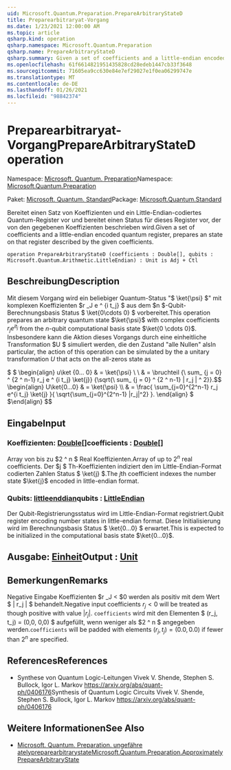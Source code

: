 ```yaml
---
uid: Microsoft.Quantum.Preparation.PrepareArbitraryStateD
title: Preparearbitraryat-Vorgang
ms.date: 1/23/2021 12:00:00 AM
ms.topic: article
qsharp.kind: operation
qsharp.namespace: Microsoft.Quantum.Preparation
qsharp.name: PrepareArbitraryStateD
qsharp.summary: Given a set of coefficients and a little-endian encoded quantum register, prepares an state on that register described by the given coefficients.
ms.openlocfilehash: 61f6614821951435828cd28edeb1447cb33f3648
ms.sourcegitcommit: 71605ea9cc630e84e7ef29027e1f0ea06299747e
ms.translationtype: MT
ms.contentlocale: de-DE
ms.lasthandoff: 01/26/2021
ms.locfileid: "98842374"
---
```

# <a name="preparearbitrarystated-operation"></a><span data-ttu-id="c4cc2-102">Preparearbitraryat-Vorgang</span><span class="sxs-lookup"><span data-stu-id="c4cc2-102">PrepareArbitraryStateD operation</span></span>

<span data-ttu-id="c4cc2-103">Namespace: [Microsoft. Quantum. Preparation](xref:Microsoft.Quantum.Preparation)</span><span class="sxs-lookup"><span data-stu-id="c4cc2-103">Namespace: [Microsoft.Quantum.Preparation](xref:Microsoft.Quantum.Preparation)</span></span>

<span data-ttu-id="c4cc2-104">Paket: [Microsoft. Quantum. Standard](https://nuget.org/packages/Microsoft.Quantum.Standard)</span><span class="sxs-lookup"><span data-stu-id="c4cc2-104">Package: [Microsoft.Quantum.Standard](https://nuget.org/packages/Microsoft.Quantum.Standard)</span></span>


<span data-ttu-id="c4cc2-105">Bereitet einen Satz von Koeffizienten und ein Little-Endian-codiertes Quantum-Register vor und bereitet einen Status für dieses Register vor, der von den gegebenen Koeffizienten beschrieben wird.</span><span class="sxs-lookup"><span data-stu-id="c4cc2-105">Given a set of coefficients and a little-endian encoded quantum register, prepares an state on that register described by the given coefficients.</span></span>

```qsharp
operation PrepareArbitraryStateD (coefficients : Double[], qubits : Microsoft.Quantum.Arithmetic.LittleEndian) : Unit is Adj + Ctl
```


## <a name="description"></a><span data-ttu-id="c4cc2-106">Beschreibung</span><span class="sxs-lookup"><span data-stu-id="c4cc2-106">Description</span></span>

<span data-ttu-id="c4cc2-107">Mit diesem Vorgang wird ein beliebiger Quantum-Status "$ \ket{\psi} $" mit komplexen Koeffizienten $r _J e ^ {i t_j} $ aus dem $n $-Qubit-Berechnungsbasis Status $ \ket{0\cdots 0} $ vorbereitet.</span><span class="sxs-lookup"><span data-stu-id="c4cc2-107">This operation prepares an arbitrary quantum state $\ket{\psi}$ with complex coefficients $r_j e^{i t_j}$ from the $n$-qubit computational basis state $\ket{0 \cdots 0}$.</span></span>
<span data-ttu-id="c4cc2-108">Insbesondere kann die Aktion dieses Vorgangs durch eine einheitliche Transformation $U $ simuliert werden, die den Zustand "alle Nullen" als</span><span class="sxs-lookup"><span data-stu-id="c4cc2-108">In particular, the action of this operation can be simulated by the a unitary transformation $U$ that acts on the all-zeros state as</span></span>

<span data-ttu-id="c4cc2-109">$ $ \begin{align} u\ket {0... 0} & = \ket{\psi} \\ \\ & = \bruchteil {\ sum_ {j = 0} ^ {2 ^ n-1} r_j e ^ {i t_j} \ket{j}} {\sqrt{\ sum_ {j = 0} ^ {2 ^ n-1} | r_j | ^ 2}}.</span><span class="sxs-lookup"><span data-stu-id="c4cc2-109">$$ \begin{align} U\ket{0...0} & = \ket{\psi} \\\\ & = \frac{ \sum_{j=0}^{2^n-1} r_j e^{i t_j} \ket{j} }{ \sqrt{\sum_{j=0}^{2^n-1} |r_j|^2} }.</span></span>
<span data-ttu-id="c4cc2-110">\end{align} $ $</span><span class="sxs-lookup"><span data-stu-id="c4cc2-110">\end{align} $$</span></span>

## <a name="input"></a><span data-ttu-id="c4cc2-111">Eingabe</span><span class="sxs-lookup"><span data-stu-id="c4cc2-111">Input</span></span>

### <a name="coefficients--double"></a><span data-ttu-id="c4cc2-112">Koeffizienten: [Double](xref:microsoft.quantum.lang-ref.double)[]</span><span class="sxs-lookup"><span data-stu-id="c4cc2-112">coefficients : [Double](xref:microsoft.quantum.lang-ref.double)[]</span></span>

<span data-ttu-id="c4cc2-113">Array von bis zu $2 ^ n $ Real Koeffizienten.</span><span class="sxs-lookup"><span data-stu-id="c4cc2-113">Array of up to $2^n$ real coefficients.</span></span> <span data-ttu-id="c4cc2-114">Der $j $ Th-Koeffizienten indiziert den im Little-Endian-Format codierten Zahlen Status $ \ket{j} $.</span><span class="sxs-lookup"><span data-stu-id="c4cc2-114">The $j$th coefficient indexes the number state $\ket{j}$ encoded in little-endian format.</span></span>


### <a name="qubits--littleendian"></a><span data-ttu-id="c4cc2-115">Qubits: [littleenddian](xref:Microsoft.Quantum.Arithmetic.LittleEndian)</span><span class="sxs-lookup"><span data-stu-id="c4cc2-115">qubits : [LittleEndian](xref:Microsoft.Quantum.Arithmetic.LittleEndian)</span></span>

<span data-ttu-id="c4cc2-116">Der Qubit-Registrierungsstatus wird im Little-Endian-Format registriert.</span><span class="sxs-lookup"><span data-stu-id="c4cc2-116">Qubit register encoding number states in little-endian format.</span></span> <span data-ttu-id="c4cc2-117">Diese Initialisierung wird im Berechnungsbasis Status $ \ket{0...0} $ erwartet.</span><span class="sxs-lookup"><span data-stu-id="c4cc2-117">This is expected to be initialized in the computational basis state $\ket{0...0}$.</span></span>



## <a name="output--unit"></a><span data-ttu-id="c4cc2-118">Ausgabe: [Einheit](xref:microsoft.quantum.lang-ref.unit)</span><span class="sxs-lookup"><span data-stu-id="c4cc2-118">Output : [Unit](xref:microsoft.quantum.lang-ref.unit)</span></span>



## <a name="remarks"></a><span data-ttu-id="c4cc2-119">Bemerkungen</span><span class="sxs-lookup"><span data-stu-id="c4cc2-119">Remarks</span></span>

<span data-ttu-id="c4cc2-120">Negative Eingabe Koeffizienten $r _J < $0 werden als positiv mit dem Wert $ | r_j | $ behandelt.</span><span class="sxs-lookup"><span data-stu-id="c4cc2-120">Negative input coefficients $r_j < 0$ will be treated as though positive with value $|r_j|$.</span></span> <span data-ttu-id="c4cc2-121">`coefficients` wird mit den Elementen $ (r_j, t_j) = (0,0, 0,0) $ aufgefüllt, wenn weniger als $2 ^ n $ angegeben werden.</span><span class="sxs-lookup"><span data-stu-id="c4cc2-121">`coefficients` will be padded with elements $(r_j, t_j) = (0.0, 0.0)$ if fewer than $2^n$ are specified.</span></span>

## <a name="references"></a><span data-ttu-id="c4cc2-122">References</span><span class="sxs-lookup"><span data-stu-id="c4cc2-122">References</span></span>

- <span data-ttu-id="c4cc2-123">Synthese von Quantum Logic-Leitungen Vivek V. Shende, Stephen S. Bullock, Igor L. Markov https://arxiv.org/abs/quant-ph/0406176</span><span class="sxs-lookup"><span data-stu-id="c4cc2-123">Synthesis of Quantum Logic Circuits Vivek V. Shende, Stephen S. Bullock, Igor L. Markov https://arxiv.org/abs/quant-ph/0406176</span></span>

## <a name="see-also"></a><span data-ttu-id="c4cc2-124">Weitere Informationen</span><span class="sxs-lookup"><span data-stu-id="c4cc2-124">See Also</span></span>

- [<span data-ttu-id="c4cc2-125">Microsoft. Quantum. Preparation. ungefähre atelypreparearbitrarystate</span><span class="sxs-lookup"><span data-stu-id="c4cc2-125">Microsoft.Quantum.Preparation.ApproximatelyPrepareArbitraryState</span></span>](xref:Microsoft.Quantum.Preparation.ApproximatelyPrepareArbitraryState)